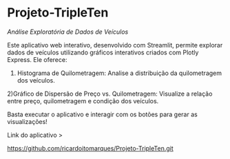 # Projeto-TripleTen

*Análise Exploratória de Dados de Veículos*

Este aplicativo web interativo, desenvolvido com Streamlit, permite explorar dados de veículos utilizando gráficos interativos criados com Plotly Express. Ele oferece:

1) Histograma de Quilometragem: Analise a distribuição da quilometragem dos veículos.

2)Gráfico de Dispersão de Preço vs. Quilometragem: Visualize a relação entre preço, quilometragem e condição dos veículos.

Basta executar o aplicativo e interagir com os botões para gerar as visualizações!

Link do aplicativo > 

https://github.com/ricardoitomarques/Projeto-TripleTen.git
